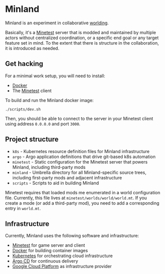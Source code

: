 # Minland

Minland is an experiment in collaborative [worlding][1].

Basically, it's a [Minetest][2] server that is modded and maintained by multiple
actors without centralized coordination, or a specific end goal or any target
feature set in mind. To the extent that there is structure in the collaboration,
it is introduced as needed.

## Get hacking

For a minimal work setup, you will need to install:

- [Docker][3]
- The [Minetest][4] client

To build and run the Minland docker image:

```shell
./scripts/dev.sh
```

Then, you should be able to connect to the server in your Minetest client using
address `0.0.0.0` and port `3000`.

## Project structure

- `k8s` - Kubernetes resource definition files for Minland infrastructure
- `argo` - Argo application definitions that drive git-based k8s automation
- `minetest` - Static configuration for the Minetest server that powers Minland, including third-party mods
- `minland` - Umbrella directory for all Minland-specific source trees, including first-party mods and adjacent infrastructure
- `scripts` - Scripts to aid in building Minland

Minetest requires that loaded mods me enumerated in a world configuration
file. Currently, this file lives at `minetest/worlds/world/world.mt`. If
you create a mode (or add a third-party mod), you need to add a corresponding
entry in `world.mt`.

## Infrastructure

Currently, Minland uses the following software and infrastructure:

- [Minetest][2] for game server and client
- [Docker][3] for building container images
- [Kubernetes][4] for orchestrating cloud infrastructure
- [Argo CD][5] for continuous delivery
- [Google Cloud Platform][6] as infrastructure provider

[1]: https://newmaterialism.eu/almanac/w/worlding.html
[2]: https://www.minetest.net/
[3]: https://www.docker.com/
[4]: https://kubernetes.io/
[5]: https://argoproj.github.io/projects/argo-cd
[6]: https://cloud.google.com/
